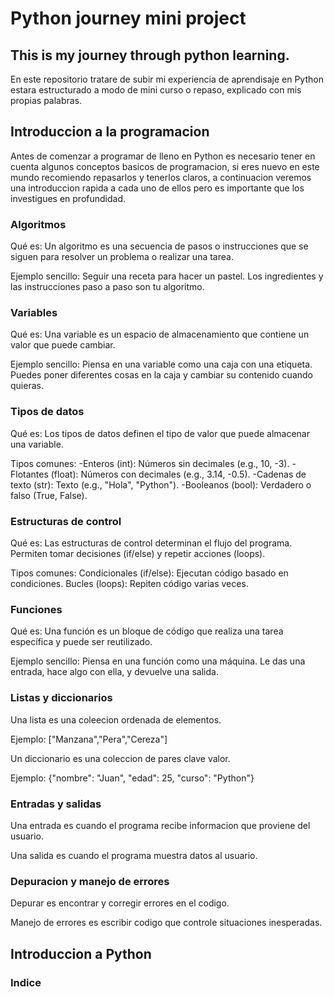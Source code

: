 # Python journey mini project

## This is my journey through python learning.

En este repositorio tratare de subir mi experiencia de aprendisaje en Python
estara estructurado a modo de mini curso o repaso, explicado con mis
propias palabras.

## Introduccion a la programacion

Antes de comenzar a programar de lleno en Python es necesario tener en cuenta
algunos conceptos basicos de programacion, si eres nuevo en este mundo recomiendo
repasarlos y tenerlos claros, a continuacion veremos una introduccion rapida
a cada uno de ellos pero es importante que los investigues en profundidad.

### Algoritmos

Qué es: Un algoritmo es una secuencia de pasos o instrucciones que se siguen para
resolver un problema o realizar una tarea.

Ejemplo sencillo: Seguir una receta para hacer un pastel.
Los ingredientes y las instrucciones paso a paso son tu algoritmo.

### Variables

Qué es: Una variable es un espacio de almacenamiento que contiene un
valor que puede cambiar.

Ejemplo sencillo: Piensa en una variable como una caja con una etiqueta.
Puedes poner diferentes cosas en la caja y cambiar su contenido cuando quieras.

### Tipos de datos

Qué es: Los tipos de datos definen el tipo de valor que puede almacenar una variable.

Tipos comunes:
-Enteros (int): Números sin decimales (e.g., 10, -3).
-Flotantes (float): Números con decimales (e.g., 3.14, -0.5).
-Cadenas de texto (str): Texto (e.g., "Hola", "Python").
-Booleanos (bool): Verdadero o falso (True, False).

### Estructuras de control

Qué es: Las estructuras de control determinan el flujo del programa.
Permiten tomar decisiones (if/else) y repetir acciones (loops).

Tipos comunes:
Condicionales (if/else): Ejecutan código basado en condiciones.
Bucles (loops): Repiten código varias veces.

### Funciones

Qué es: Una función es un bloque de código que realiza una tarea específica y puede ser reutilizado.

Ejemplo sencillo: Piensa en una función como una máquina.
Le das una entrada, hace algo con ella, y devuelve una salida.

### Listas y diccionarios

Una lista es una coleecion ordenada de elementos.

Ejemplo: ["Manzana","Pera","Cereza"]

Un diccionario es una coleccion de pares clave valor.

Ejemplo: {"nombre": "Juan", "edad": 25, "curso": "Python"}

### Entradas y salidas

Una entrada es cuando el programa recibe informacion que proviene del usuario.

Una salida es cuando el programa muestra datos al usuario.

### Depuracion y manejo de errores

Depurar es encontrar y corregir errores en el codigo.

Manejo de errores es escribir codigo que controle situaciones inesperadas.

## Introduccion a Python

### Indice
